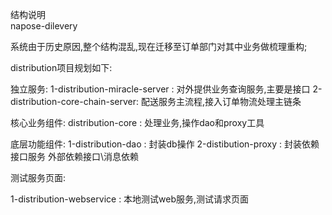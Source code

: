 结构说明  
napose-dilevery 

系统由于历史原因,整个结构混乱,现在迁移至订单部门对其中业务做梳理重构;

distribution项目规划如下:

独立服务:
1-distribution-miracle-server :  对外提供业务查询服务,主要是接口
2-distribution-core-chain-server: 配送服务主流程,接入订单物流处理主链条

核心业务组件: 
distribution-core : 处理业务,操作dao和proxy工具

底层功能组件:
1-distribution-dao : 封装db操作
2-distibution-proxy : 封装依赖接口服务  外部依赖接口\消息依赖

测试服务页面:
 
1-distribution-webservice :  本地测试web服务,测试请求页面 